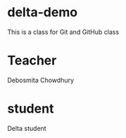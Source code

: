 # delta-demo
This is a class for Git and GitHub class
# Teacher
Debosmita Chowdhury
# student
Delta student